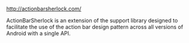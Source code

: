 http://actionbarsherlock.com/


ActionBarSherlock is an extension of the support library designed to facilitate the use of the action bar design pattern across all versions of Android with a single API.